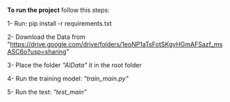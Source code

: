 <b>To run the project</b> follow this steps:

1- Run: pip install -r requirements.txt

2- Download the Data from "https://drive.google.com/drive/folders/1eoNP1aTsFotSKgyHGmAFSazf_msASC6o?usp=sharing"

3- Place the folder <i>"AIData"</i> it in the root folder

4- Run the training model: <i>"train_main.py"</i>

5- Run the test: <i>"test_main"</i>
